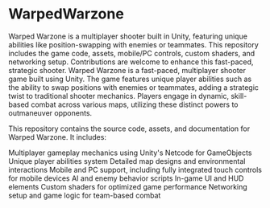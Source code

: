 # WarpedWarzone
 Warped Warzone is a multiplayer shooter built in Unity, featuring unique abilities like position-swapping with enemies or teammates. This repository includes the game code, assets, mobile/PC controls, custom shaders, and networking setup. Contributions are welcome to enhance this fast-paced, strategic shooter.
Warped Warzone is a fast-paced, multiplayer shooter game built using Unity. The game features unique player abilities such as the ability to swap positions with enemies or teammates, adding a strategic twist to traditional shooter mechanics. Players engage in dynamic, skill-based combat across various maps, utilizing these distinct powers to outmaneuver opponents.

This repository contains the source code, assets, and documentation for Warped Warzone. It includes:

Multiplayer gameplay mechanics using Unity's Netcode for GameObjects Unique player abilities system Detailed map designs and environmental interactions Mobile and PC support, including fully integrated touch controls for mobile devices AI and enemy behavior scripts In-game UI and HUD elements Custom shaders for optimized game performance Networking setup and game logic for team-based combat